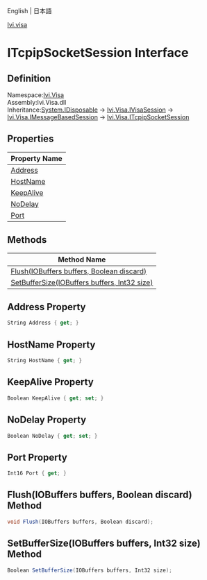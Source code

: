 English | 日本語

[Ivi.visa](Ivi.Visa.md)

# ITcpipSocketSession Interface

## Definition
Namespace:[Ivi.Visa](Ivi.Visa.md)<BR>
Assembly:Ivi.Visa.dll<BR>
Inheritance:[System.IDisposable](https://learn.microsoft.com/en-us/dotnet/api/system.idisposable) -> [Ivi.Visa.IVisaSession](Ivi.Visa.IVisaSession.md) -> [Ivi.Visa.IMessageBasedSession](Ivi.Visa.IMessageBasedSession.md) -> [Ivi.Visa.ITcpipSocketSession](Ivi.Visa.ITcpipSocketSession.md)

## Properties

|Property Name|
|---|
|[Address](#Address-Property)|
|[HostName](#HostName-Property)|
|[KeepAlive](#KeepAlive-Property)|
|[NoDelay](#NoDelay-Property)|
|[Port](#Port-Property)|

## Methods

|Method Name|
|---|
|[Flush(IOBuffers buffers, Boolean discard)](#FlushIOBuffers-buffers-Boolean-discard-Method)|
|[SetBufferSize(IOBuffers buffers, Int32 size)](#SetBufferSizeIOBuffers-buffers-Int32-size-Method)|

## Address Property
```C#
String Address { get; }
```
## HostName Property
```C#
String HostName { get; }
```
## KeepAlive Property
```C#
Boolean KeepAlive { get; set; }
```
## NoDelay Property
```C#
Boolean NoDelay { get; set; }
```
## Port Property
```C#
Int16 Port { get; }
```

## Flush(IOBuffers buffers, Boolean discard) Method
```C#
void Flush(IOBuffers buffers, Boolean discard);
```
## SetBufferSize(IOBuffers buffers, Int32 size) Method
```C#
Boolean SetBufferSize(IOBuffers buffers, Int32 size);
```
